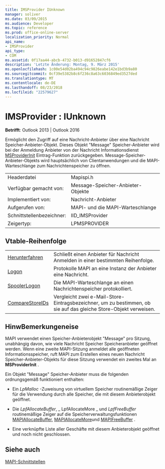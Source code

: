 ```yaml
---
title: IMSProvider IUnknown
manager: soliver
ms.date: 03/09/2015
ms.audience: Developer
ms.topic: reference
ms.prod: office-online-server
localization_priority: Normal
api_name:
- IMSProvider
api_type:
- COM
ms.assetid: 0f17aa44-abcb-4732-b013-d91652847cf6
description: 'Letzte Änderung: Montag, 9. März 2015'
ms.openlocfilehash: 1c00e54d02ba494c94c9826eabe142e1bd3b9a80
ms.sourcegitcommit: 0cf39e5382b8c6f236c8a63c6036849ed3527ded
ms.translationtype: MT
ms.contentlocale: de-DE
ms.lasthandoff: 08/23/2018
ms.locfileid: "22579627"
---
```

# <a name="imsprovider--iunknown"></a>IMSProvider : IUnknown

  
  
**Betrifft**: Outlook 2013 | Outlook 2016 
  
Ermöglicht den Zugriff auf eine Nachricht-Anbieter über eine Nachricht Speicher-Anbieter-Objekt. Dieses Objekt "Message" Speicher-Anbieter wird bei der Anmeldung Anbieter von der Nachricht Informationsdienst [MSProviderInit](msproviderinit.md) Eintrag-Funktion zurückgegeben. Message-Speicher-Anbieter-Objekts wird hauptsächlich von Clientanwendungen und die MAPI-Warteschlange zum Nachrichtenspeicher zu öffnen. 
  
|||
|:-----|:-----|
|Headerdatei  <br/> |Mapispi.h  <br/> |
|Verfügbar gemacht von:  <br/> |Message-Speicher-Anbieter-Objekte  <br/> |
|Implementiert von:  <br/> |Nachricht-Anbieter  <br/> |
|Aufgerufen von:  <br/> |MAPI- und die MAPI-Warteschlange  <br/> |
|Schnittstellenbezeichner:  <br/> |IID_IMSProvider  <br/> |
|Zeigertyp:  <br/> |LPMSPROVIDER  <br/> |
   
## <a name="vtable-order"></a>Vtable-Reihenfolge

|||
|:-----|:-----|
|[Herunterfahren](imsprovider-shutdown.md) <br/> |Schließt einen Anbieter für Nachricht Anmelden in einer bestimmten Reihenfolge.  <br/> |
|[Logon](imsprovider-logon.md) <br/> |Protokolle MAPI an eine Instanz der Anbieter eine Nachricht.  <br/> |
|[SpoolerLogon](imsprovider-spoolerlogon.md) <br/> |Die MAPI-Warteschlange an einen Nachrichtenspeicher protokolliert.  <br/> |
|[CompareStoreIDs](imsprovider-comparestoreids.md) <br/> |Vergleicht zwei e-Mail-Store-Eintragsbezeichner, um zu bestimmen, ob sie auf das gleiche Store-Objekt verweisen.  <br/> |
   
## <a name="remarks"></a>HinwBemerkungeneise

MAPI verwendet einen Speicher-Anbieterobjekt "Message" pro Sitzung, unabhängig davon, wie viele Nachricht Speicher Speicheranbieter geöffnet werden. Wenn eine zweite MAPI-Sitzung anmeldet alle geöffneten Informationsspeicher, ruft MAPI zum Erstellen eines neuen Nachricht Speicher-Anbieter-Objekts für diese Sitzung verwendet ein zweites Mal an **MSProviderInit** . 
  
Ein Objekt "Message" Speicher-Anbieter muss die folgenden ordnungsgemäß funktioniert enthalten:
  
- Ein _LpMalloc_ -Zuweisung von virtuellem Speicher routinemäßige Zeiger für die Verwendung durch alle Speicher, die mit diesem Anbieterobjekt geöffnet. 
    
- Die _LpfAllocateBuffer_, _ LpfAllocateMore _ und _LpfFreeBuffer_ routinemäßige Zeiger auf die Speicherverwaltungsfunktionen [MAPIAllocateBuffer](mapiallocatebuffer.md), [MAPIAllocateMore](mapiallocatemore.md)und [MAPIFreeBuffer](mapifreebuffer.md) . 
    
- Eine verknüpfte Liste aller Geschäfte mit diesem Anbieterobjekt geöffnet und noch nicht geschlossen.
    
## <a name="see-also"></a>Siehe auch



[MAPI-Schnittstellen](mapi-interfaces.md)

